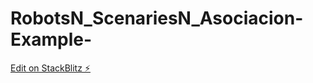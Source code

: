 # RobotsN_ScenariesN_Asociacion-Example-

[Edit on StackBlitz ⚡️](https://stackblitz.com/edit/typescript-czgzza)
